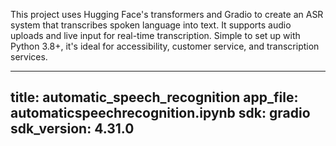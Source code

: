 This project uses Hugging Face's transformers and Gradio to create an ASR system that transcribes spoken language into text. It supports audio uploads and live input for real-time transcription. Simple to set up with Python 3.8+, it's ideal for accessibility, customer service, and transcription services.

---
title: automatic_speech_recognition
app_file: automaticspeechrecognition.ipynb
sdk: gradio
sdk_version: 4.31.0
---
